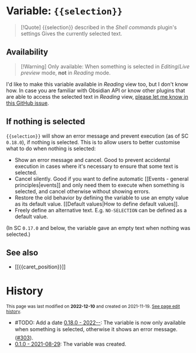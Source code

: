 # Variable: `{{selection}}`
> [!Quote] {{selection}} described in the *Shell commands* plugin's settings
> Gives the currently selected text.

## Availability
> [!Warning] Only available:
> When something is selected in <em>Editing</em>/<em>Live preview</em> mode, <strong>not</strong> in <em>Reading</em> mode.

I'd like to make this variable available in *Reading* view too, but I don't know how. In case you are familiar with Obsidian API or know other plugins that are able to access the selected text in *Reading* view, [please let me know in this GitHub issue](https://github.com/Taitava/obsidian-shellcommands/issues/2).

## If nothing is selected

`{{selection}}` will show an error message and prevent execution (as of SC `0.18.0`), if nothing is selected. This is to allow users to better customise what to do when nothing is selected:
 - Show an error message and cancel. Good to prevent accidental execution in cases where it's necessary to ensure that some text is selected.
 - Cancel silently. Good if you want to define automatic [[Events - general principles|events]] and only need them to execute when something is selected, and cancel otherwise without showing errors.
 - Restore the old behavior by defining the variable to use an empty value as its default value. [[Default values|How to define default values]].
 - Freely define an alternative text. E.g. `NO-SELECTION` can be defined as a default value.

(In SC `0.17.0` and below, the variable gave an empty text when nothing was selected.)

## See also
- [[{{caret_position}}]]

# History
<small>This page was last modified on <strong>2022-12-10</strong> and created on 2021-11-19. <a href="https://github.com/Taitava/obsidian-shellcommands-documentation/commits/main/./Variables/%7B%7Bselection%7D%7D.md">See page edit history</a>.</small>
- #TODO: Add a date [0.18.0 - 2022--](https://github.com/Taitava/obsidian-shellcommands/blob/main/CHANGELOG.md#00---2022--): The variable is now only available when something is selected, otherwise it shows an error message. ([#303](https://github.com/Taitava/obsidian-shellcommands/issues/303)).
- [0.1.0 - 2021-08-29](https://github.com/Taitava/obsidian-shellcommands/blob/main/CHANGELOG.md#010---2021-08-29): The variable was created.